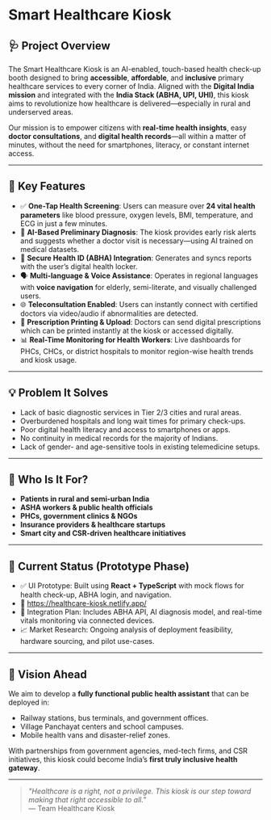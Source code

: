 # Smart Healthcare Kiosk

## 🩺 Project Overview

The Smart Healthcare Kiosk is an AI-enabled, touch-based health check-up booth designed to bring **accessible**, **affordable**, and **inclusive** primary healthcare services to every corner of India. Aligned with the **Digital India mission** and integrated with the **India Stack (ABHA, UPI, UHI)**, this kiosk aims to revolutionize how healthcare is delivered—especially in rural and underserved areas.

Our mission is to empower citizens with **real-time health insights**, easy **doctor consultations**, and **digital health records**—all within a matter of minutes, without the need for smartphones, literacy, or constant internet access.

---

## 🌟 Key Features

- ✅ **One-Tap Health Screening**: Users can measure over **24 vital health parameters** like blood pressure, oxygen levels, BMI, temperature, and ECG in just a few minutes.
- 🧠 **AI-Based Preliminary Diagnosis**: The kiosk provides early risk alerts and suggests whether a doctor visit is necessary—using AI trained on medical datasets.
- 🔐 **Secure Health ID (ABHA) Integration**: Generates and syncs reports with the user’s digital health locker.
- 🗣️ **Multi-language & Voice Assistance**: Operates in regional languages with **voice navigation** for elderly, semi-literate, and visually challenged users.
- 🌐 **Teleconsultation Enabled**: Users can instantly connect with certified doctors via video/audio if abnormalities are detected.
- 🧾 **Prescription Printing & Upload**: Doctors can send digital prescriptions which can be printed instantly at the kiosk or accessed digitally.
- 📊 **Real-Time Monitoring for Health Workers**: Live dashboards for PHCs, CHCs, or district hospitals to monitor region-wise health trends and kiosk usage.

---

## 💡 Problem It Solves

- Lack of basic diagnostic services in Tier 2/3 cities and rural areas.
- Overburdened hospitals and long wait times for primary check-ups.
- Poor digital health literacy and access to smartphones or apps.
- No continuity in medical records for the majority of Indians.
- Lack of gender- and age-sensitive tools in existing telemedicine setups.

---

## 🏥 Who Is It For?

- **Patients in rural and semi-urban India**
- **ASHA workers & public health officials**
- **PHCs, government clinics & NGOs**
- **Insurance providers & healthcare startups**
- **Smart city and CSR-driven healthcare initiatives**

---

## 🔧 Current Status (Prototype Phase)

- ✅ UI Prototype: Built using **React + TypeScript** with mock flows for health check-up, ABHA login, and navigation.
- 🔗 https://healthcare-kiosk.netlify.app/
- 🔄 Integration Plan: Includes ABHA API, AI diagnosis model, and real-time vitals monitoring via connected devices.
- 📈 Market Research: Ongoing analysis of deployment feasibility, hardware sourcing, and pilot use-cases.

---

## 🧭 Vision Ahead

We aim to develop a **fully functional public health assistant** that can be deployed in:
- Railway stations, bus terminals, and government offices.
- Village Panchayat centers and school campuses.
- Mobile health vans and disaster-relief zones.

With partnerships from government agencies, med-tech firms, and CSR initiatives, this kiosk could become India’s **first truly inclusive health gateway**.

---

> _"Healthcare is a right, not a privilege. This kiosk is our step toward making that right accessible to all."_  
> — Team Healthcare Kiosk
